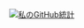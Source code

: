 [![私のGitHub統計](https://github-readme-stats.vercel.app/api?username=kkaiki&show_icons=true&theme=radical)](https://github.com/anuraghazra/github-readme-stats)
